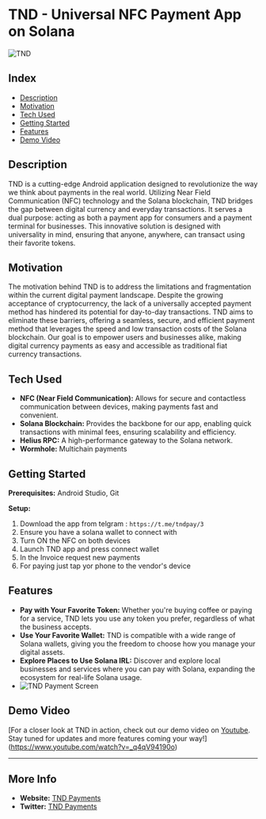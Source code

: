 # TND - Universal NFC Payment App on Solana
![TND](https://i.imgur.com/F9IO0LQ.png "Payment Screen")
## Index

- [Description](#description)
- [Motivation](#motivation)
- [Tech Used](#tech-used)
- [Getting Started](#getting-started)
- [Features](#features)
- [Demo Video](#demo-video)



## Description

TND is a cutting-edge Android application designed to revolutionize the way we think about payments in the real world. Utilizing Near Field Communication (NFC) technology and the Solana blockchain, TND bridges the gap between digital currency and everyday transactions. It serves a dual purpose: acting as both a payment app for consumers and a payment terminal for businesses. This innovative solution is designed with universality in mind, ensuring that anyone, anywhere, can transact using their favorite tokens.

## Motivation

The motivation behind TND is to address the limitations and fragmentation within the current digital payment landscape. Despite the growing acceptance of cryptocurrency, the lack of a universally accepted payment method has hindered its potential for day-to-day transactions. TND aims to eliminate these barriers, offering a seamless, secure, and efficient payment method that leverages the speed and low transaction costs of the Solana blockchain. Our goal is to empower users and businesses alike, making digital currency payments as easy and accessible as traditional fiat currency transactions.

## Tech Used

- **NFC (Near Field Communication):** Allows for secure and contactless communication between devices, making payments fast and convenient.
- **Solana Blockchain:** Provides the backbone for our app, enabling quick transactions with minimal fees, ensuring scalability and efficiency.
- **Helius RPC:** A high-performance gateway to the Solana network.
- **Wormhole:** Multichain payments


## Getting Started

**Prerequisites:** Android Studio, Git

**Setup:**
1. Download the app from telgram : `https://t.me/tndpay/3`
2. Ensure you have a solana wallet to connect with
3. Turn ON the NFC on both devices
4. Launch TND app and press connect wallet
5. In the Invoice request new payments
6. For paying just tap yor phone to the vendor's device

## Features

- **Pay with Your Favorite Token:** Whether you're buying coffee or paying for a service, TND lets you use any token you prefer, regardless of what the business accepts.
- **Use Your Favorite Wallet:** TND is compatible with a wide range of Solana wallets, giving you the freedom to choose how you manage your digital assets.
- **Explore Places to Use Solana IRL:** Discover and explore local businesses and services where you can pay with Solana, expanding the ecosystem for real-life Solana usage.
- ![TND Payment Screen](https://i.imgur.com/TTH27ZO.png)


## Demo Video

[For a closer look at TND in action, check out our demo video on [Youtube](#). Stay tuned for updates and more features coming your way!](https://www.youtube.com/watch?v=_q4qV94190o)

---

## More Info

- **Website:** [TND Payments](https://www.tndpayments.com/)
- **Twitter:** [TND Payments](https://twitter.com/TNDpayments)
